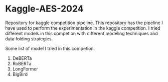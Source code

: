 # Kaggle-AES-2024
Repository for kaggle competition pipeline.
This repository has the pipeline I have used to perform the experimentation 
in the kaggle competition.
I tried different models in this competion with different modeling techniques and data folding strategies.

Some list of model I tried in this competion.
1. DeBERTa
2. RoBERTa
3. LongFormer
4. BigBird
